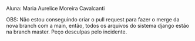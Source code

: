 Aluna: Maria Aurelice Moreira Cavalcanti

OBS: Não estou conseguindo criar o pull request para fazer o merge da nova branch com a main, então, todos os arquivos do sistema django estão na branch master. Peço desculpas pelo incidente. 
